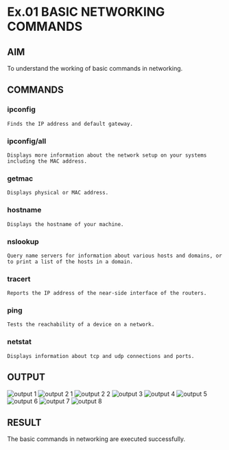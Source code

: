 # Ex.01 BASIC NETWORKING COMMANDS
## AIM
  To understand the working of basic commands in networking.

## COMMANDS
### ipconfig
    Finds the IP address and default gateway.
    
### ipconfig/all
    Displays more information about the network setup on your systems including the MAC address.

### getmac
    Displays physical or MAC address.

### hostname
    Displays the hostname of your machine.
    
### nslookup
    Query name servers for information about various hosts and domains, or to print a list of the hosts in a domain.
    
### tracert
    Reports the IP address of the near-side interface of the routers.

### ping
    Tests the reachability of a device on a network. 

### netstat
    Displays information about tcp and udp connections and ports.

## OUTPUT
![output 1](https://user-images.githubusercontent.com/127816463/226620513-31a93c9f-4616-477e-bb0f-a38c73f64d03.png)
![output 2 1](https://user-images.githubusercontent.com/127816463/226620553-775029b5-0d3f-4900-8357-0e31796f6416.png)
![output 2 2](https://user-images.githubusercontent.com/127816463/226619956-9be85109-81ff-4df6-94e4-d0698b7f1d27.png)
![output 3](https://user-images.githubusercontent.com/127816463/226620662-c0c369d8-b76f-45ee-b8bb-7968df4d9759.png)
![output 4](https://user-images.githubusercontent.com/127816463/226622038-4f5621b2-9dce-4154-b3f2-76c7368c1bd6.png)
![output 5](https://user-images.githubusercontent.com/127816463/226622114-27c4ed5a-8132-4108-8d42-3c760687fc47.png)
![output 6](https://user-images.githubusercontent.com/127816463/226621076-72b8e69c-8fb3-4906-b554-3c732562b2c8.png)
![output 7](https://user-images.githubusercontent.com/127816463/226621144-c86d4b2e-2396-4569-81d2-fc0917f2d54f.png)
![output 8](https://user-images.githubusercontent.com/127816463/226621198-005ce995-fd64-4c0b-ba22-cad82c895d30.png)

## RESULT
  The basic commands in networking are executed successfully.
